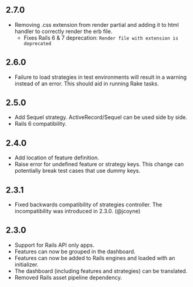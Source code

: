 ## 2.7.0

* Removing .css extension from render partial and adding it to html handler to correctly render the erb file.
  * Fixes Rails 6 & 7 deprecation: `Render file with extension is deprecated`

## 2.6.0

* Failure to load strategies in test environments will result in a warning instead of an error. This should aid in running Rake tasks.

## 2.5.0

* Add Sequel strategy. ActiveRecord/Sequel can be used side by side.
* Rails 6 compatibility.

## 2.4.0

* Add location of feature definition.
* Raise error for undefined feature or strategy keys. This change can potentially break test cases that use dummy keys.

## 2.3.1

* Fixed backwards compatibility of strategies controller. The incompatibility was introduced in 2.3.0. (@jcoyne)

## 2.3.0

* Support for Rails API only apps.
* Features can now be grouped in the dashboard.
* Features can now be added to Rails engines and loaded with an initializer.
* The dashboard (including features and strategies) can be translated.
* Removed Rails asset pipeline dependency.

